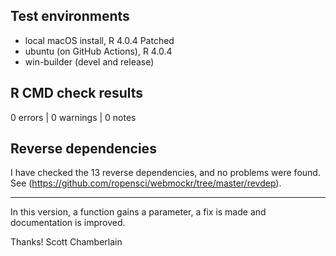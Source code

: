 ## Test environments

* local macOS install, R 4.0.4 Patched
* ubuntu (on GitHub Actions), R 4.0.4
* win-builder (devel and release)

## R CMD check results

0 errors | 0 warnings | 0 notes

## Reverse dependencies

I have checked the 13 reverse dependencies, and no problems were found. See (<https://github.com/ropensci/webmockr/tree/master/revdep>).

---

In this version, a function gains a parameter, a fix is made and documentation is improved.

Thanks!
Scott Chamberlain
